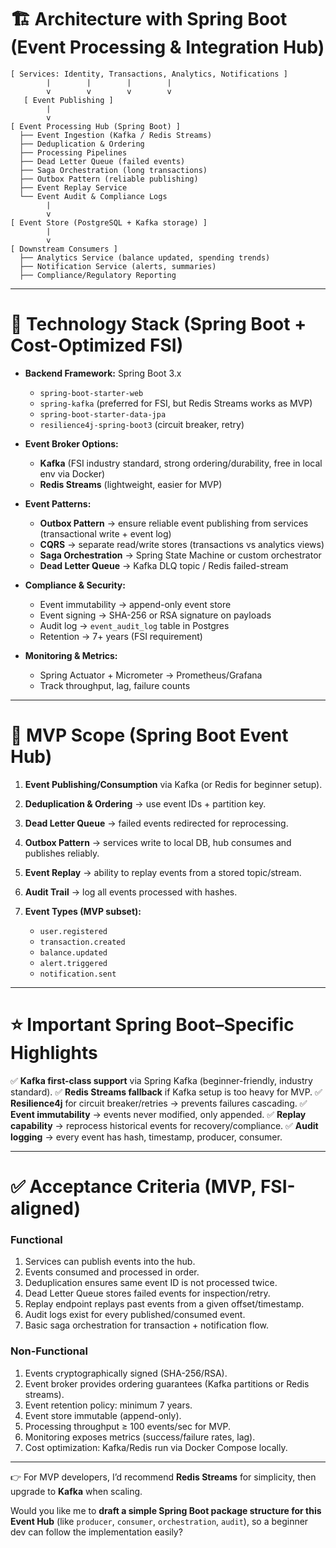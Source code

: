 # 🏗️ Architecture with Spring Boot (Event Processing & Integration Hub)

```
[ Services: Identity, Transactions, Analytics, Notifications ]
        |        |        |        |
        v        v        v        v
   [ Event Publishing ]
        |
        v
[ Event Processing Hub (Spring Boot) ]
  ├── Event Ingestion (Kafka / Redis Streams)
  ├── Deduplication & Ordering
  ├── Processing Pipelines
  ├── Dead Letter Queue (failed events)
  ├── Saga Orchestration (long transactions)
  ├── Outbox Pattern (reliable publishing)
  ├── Event Replay Service
  └── Event Audit & Compliance Logs
        |
        v
[ Event Store (PostgreSQL + Kafka storage) ]
        |
        v
[ Downstream Consumers ]
  ├── Analytics Service (balance updated, spending trends)
  ├── Notification Service (alerts, summaries)
  ├── Compliance/Regulatory Reporting
```

---

# 🔹 Technology Stack (Spring Boot + Cost-Optimized FSI)

* **Backend Framework:** Spring Boot 3.x

  * `spring-boot-starter-web`
  * `spring-kafka` (preferred for FSI, but Redis Streams works as MVP)
  * `spring-boot-starter-data-jpa`
  * `resilience4j-spring-boot3` (circuit breaker, retry)

* **Event Broker Options:**

  * **Kafka** (FSI industry standard, strong ordering/durability, free in local env via Docker)
  * **Redis Streams** (lightweight, easier for MVP)

* **Event Patterns:**

  * **Outbox Pattern** → ensure reliable event publishing from services (transactional write + event log)
  * **CQRS** → separate read/write stores (transactions vs analytics views)
  * **Saga Orchestration** → Spring State Machine or custom orchestrator
  * **Dead Letter Queue** → Kafka DLQ topic / Redis failed-stream

* **Compliance & Security:**

  * Event immutability → append-only event store
  * Event signing → SHA-256 or RSA signature on payloads
  * Audit log → `event_audit_log` table in Postgres
  * Retention → 7+ years (FSI requirement)

* **Monitoring & Metrics:**

  * Spring Actuator + Micrometer → Prometheus/Grafana
  * Track throughput, lag, failure counts

---

# 🚀 MVP Scope (Spring Boot Event Hub)

1. **Event Publishing/Consumption** via Kafka (or Redis for beginner setup).
2. **Deduplication & Ordering** → use event IDs + partition key.
3. **Dead Letter Queue** → failed events redirected for reprocessing.
4. **Outbox Pattern** → services write to local DB, hub consumes and publishes reliably.
5. **Event Replay** → ability to replay events from a stored topic/stream.
6. **Audit Trail** → log all events processed with hashes.
7. **Event Types (MVP subset):**

   * `user.registered`
   * `transaction.created`
   * `balance.updated`
   * `alert.triggered`
   * `notification.sent`

---

# ⭐ Important Spring Boot–Specific Highlights

✅ **Kafka first-class support** via Spring Kafka (beginner-friendly, industry standard).
✅ **Redis Streams fallback** if Kafka setup is too heavy for MVP.
✅ **Resilience4j** for circuit breaker/retries → prevents failures cascading.
✅ **Event immutability** → events never modified, only appended.
✅ **Replay capability** → reprocess historical events for recovery/compliance.
✅ **Audit logging** → every event has hash, timestamp, producer, consumer.

---

# ✅ Acceptance Criteria (MVP, FSI-aligned)

### **Functional**

1. Services can publish events into the hub.
2. Events consumed and processed in order.
3. Deduplication ensures same event ID is not processed twice.
4. Dead Letter Queue stores failed events for inspection/retry.
5. Replay endpoint replays past events from a given offset/timestamp.
6. Audit logs exist for every published/consumed event.
7. Basic saga orchestration for transaction + notification flow.

### **Non-Functional**

1. Events cryptographically signed (SHA-256/RSA).
2. Event broker provides ordering guarantees (Kafka partitions or Redis streams).
3. Event retention policy: minimum 7 years.
4. Event store immutable (append-only).
5. Processing throughput ≥ 100 events/sec for MVP.
6. Monitoring exposes metrics (success/failure rates, lag).
7. Cost optimization: Kafka/Redis run via Docker Compose locally.

---

👉 For MVP developers, I’d recommend **Redis Streams** for simplicity, then upgrade to **Kafka** when scaling.

Would you like me to **draft a simple Spring Boot package structure for this Event Hub** (like `producer`, `consumer`, `orchestration`, `audit`), so a beginner dev can follow the implementation easily?
